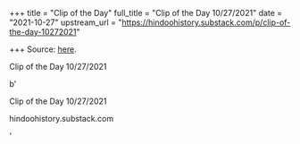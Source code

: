 +++
title = "Clip of the Day"
full_title = "Clip of the Day 10/27/2021"
date = "2021-10-27"
upstream_url = "https://hindoohistory.substack.com/p/clip-of-the-day-10272021"

+++
Source: [here](https://hindoohistory.substack.com/p/clip-of-the-day-10272021).

Clip of the Day 10/27/2021

b'

Clip of the Day 10/27/2021

hindoohistory.substack.com

'
